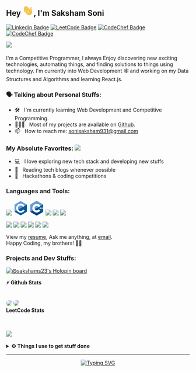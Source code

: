 
## Hey <img alt="Hi" src="./Hi.gif" width="30px" height="30px" />, I'm Saksham Soni

[![Linkedin Badge](https://img.shields.io/badge/LinkedIn-0077B5?style=for-the-badge&logo=linkedin&logoColor=white)](https://www.linkedin.com/in/saksham-soni-5649a2192/)
[![LeetCode Badge](https://img.shields.io/badge/-LeetCode-FFA116?style=for-the-badge&logo=LeetCode&logoColor=black)](https://leetcode.com/sakshams23/)
[![CodeChef Badge](https://img.shields.io/badge/Codechef-%23B92B27.svg?&style=for-the-badge&logo=Codechef&logoColor=white)](https://www.codechef.com/users/sakshams23)
[![CodeChef Badge](https://img.shields.io/badge/Codeforces-%23B92B27.svg?&style=for-the-badge&logo=Codeforces&logoColor=white)](https://codeforces.com/profile/sakshams23)


 ![](https://komarev.com/ghpvc/?username=sakshams23&label=Profile%20views&color=0e75b6&style=flat-square) &nbsp;
<br><br>I'm a Competitive Programmer, I always Enjoy discovering new exciting technologies, automating things, and finding solutions to things using technology. I'm currently into Web Development 🕸️ and working on my Data Structures and Algorithms and learning React.js.
### 🗣 Talking about Personal Stuffs:

- 🛠 &nbsp; I'm currently learning Web Development and Competitive Programming.
- 👨🏻‍💻 &nbsp; Most of my projects are available on [Github](https://github.com/sakshams23).
- 📫 &nbsp; How to reach me: sonisaksham931@gmail.com


### My Absolute Favorites: <img src="https://media.giphy.com/media/mGcNjsfWAjY5AEZNw6/giphy.gif" width="40">

- 💻 &nbsp; I love exploring new tech stack and developing new stuffs
- 📰 &nbsp; Reading tech blogs whenever possible
- 🍕 &nbsp; Hackathons & coding competitions

### Languages and Tools:
<code><img width="4%" src="https://www.vectorlogo.zone/logos/github/github-tile.svg"></code>
<code><img src="https://raw.githubusercontent.com/devicons/devicon/master/icons/c/c-original.svg" alt="c" width="40" height="40"/></code>
<code><img src="https://raw.githubusercontent.com/devicons/devicon/master/icons/cplusplus/cplusplus-original.svg" alt="cplusplus" width="40" height="40"/></code>
<code><img width="4%" src="https://www.vectorlogo.zone/logos/visualstudio_code/visualstudio_code-icon.svg"></code>
<code><img width="4%" src="https://www.vectorlogo.zone/logos/java/java-icon.svg"></code>
<code><img width="4%" src="https://www.vectorlogo.zone/logos/python/python-icon.svg"></code>

<code><img width="4%" src="https://www.vectorlogo.zone/logos/w3_html5/w3_html5-icon.svg"></code>
<code><img width="4%" src="https://www.vectorlogo.zone/logos/w3_css/w3_css-icon.svg"></code>
<code><img width="4%" src="https://www.vectorlogo.zone/logos/kaggle/kaggle-icon.svg"></code>
<code><img width="4%" src="https://www.vectorlogo.zone/logos/usepanda/usepanda-icon.svg"></code>
<code><img width="4%" src="https://www.vectorlogo.zone/logos/tailwindcss/tailwindcss-icon.svg"></code>
<code><img width="4%" src="https://www.vectorlogo.zone/logos/javascript/javascript-icon.svg"></code>








View my [resume](https://drive.google.com/file/d/1a8mohSUJi6WF1wTWic5eHyox3W_ykAwL/view?usp=sharing),
Ask me anything, at [email](mailto:sonisaksham931@gmail.com).
<br>
Happy Coding, my brothers! 💪🏽 <br>
### Projects and Dev Stuffs:
[![@sakshams23's Holopin board](https://holopin.io/api/user/board?user=sakshams23)](https://holopin.io/@sakshams23)
 <summary><b>⚡ Github Stats</b></summary>
 <br></br>

 <img style="border-radius:10px" src="https://github-readme-stats.vercel.app/api?username=sakshams23&show_icons=true&theme=radical" />

<img style="border-radius:10px" src="https://github-readme-streak-stats.herokuapp.com/?user=sakshams23&show_icons=true&theme=radical" />
<summary><b> LeetCode Stats </b></summary>
<br></br>

![](https://leetcard.jacoblin.cool/sakshams23/?ext=heatmap)

<details>	
  <br />
  <summary><b>⚙️ Things I use to get stuff done</b></summary>
  	<ul>
  	  <li><b>OS:</b> Windows / Linux</li>
  	  <li><b>Browser: </b> Chrome / Windows Edge</li>
	  <li><b>Code Editor:</b> Visual Studio Code</li>
	  <li><b>To Stay Updated:</b> Dev.to, Medium and Tech YouTube Channels</li>
	</ul>
</details>

---

<div align="center">

[![Typing SVG](https://readme-typing-svg.demolab.com?font=Shadows+Into+Light&pause=1000&color=F7F7F7&width=900&height=95&lines=Thank+you+for+reading%2C+Share+your+%E2%9D%A4%EF%B8%8F+by+starring+some+of+the+repositories+%F0%9F%8C%9F)](https://git.io/typing-svg)
